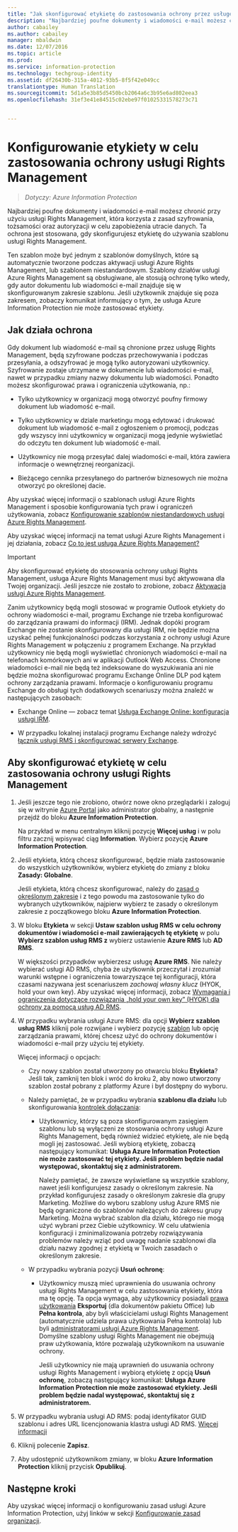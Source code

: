 ```yaml
---
title: "Jak skonfigurować etykietę do zastosowania ochrony przez usługę Rights Management | Azure Information Protection"
description: "Najbardziej poufne dokumenty i wiadomości e-mail możesz chronić przy użyciu usługi Rights Management, która korzysta z zasad szyfrowania, tożsamości oraz autoryzacji w celu zapobieżenia utracie danych. Ta ochrona jest stosowana, gdy skonfigurujesz etykietę do używania szablonu usługi Rights Management."
author: cabailey
ms.author: cabailey
manager: mbaldwin
ms.date: 12/07/2016
ms.topic: article
ms.prod: 
ms.service: information-protection
ms.technology: techgroup-identity
ms.assetid: df26430b-315a-4012-93b5-8f5f42e049cc
translationtype: Human Translation
ms.sourcegitcommit: 5d1a5e3b85d5450bcb2064a6c3b95e6ad802eea3
ms.openlocfilehash: 31ef3e41e84515c02ebe97f01025331578273c71


---
```


# <a name="how-to-configure-a-label-to-apply-rights-management-protection"></a>Konfigurowanie etykiety w celu zastosowania ochrony usługi Rights Management

>*Dotyczy: Azure Information Protection*

Najbardziej poufne dokumenty i wiadomości e-mail możesz chronić przy użyciu usługi Rights Management, która korzysta z zasad szyfrowania, tożsamości oraz autoryzacji w celu zapobieżenia utracie danych. Ta ochrona jest stosowana, gdy skonfigurujesz etykietę do używania szablonu usługi Rights Management. 

Ten szablon może być jednym z szablonów domyślnych, które są automatycznie tworzone podczas aktywacji usługi Azure Rights Management, lub szablonem niestandardowym. Szablony działów usługi Azure Rights Management są obsługiwane, ale stosują ochronę tylko wtedy, gdy autor dokumentu lub wiadomości e-mail znajduje się w skonfigurowanym zakresie szablonu. Jeśli użytkownik znajduje się poza zakresem, zobaczy komunikat informujący o tym, że usługa Azure Information Protection nie może zastosować etykiety.

## <a name="how-the-protection-works"></a>Jak działa ochrona

Gdy dokument lub wiadomość e-mail są chronione przez usługę Rights Management, będą szyfrowane podczas przechowywania i podczas przesyłania, a odszyfrować je mogą tylko autoryzowani użytkownicy. Szyfrowanie zostaje utrzymane w dokumencie lub wiadomości e-mail, nawet w przypadku zmiany nazwy dokumentu lub wiadomości. Ponadto możesz skonfigurować prawa i ograniczenia użytkowania, np.:

- Tylko użytkownicy w organizacji mogą otworzyć poufny firmowy dokument lub wiadomość e-mail.

- Tylko użytkownicy w dziale marketingu mogą edytować i drukować dokument lub wiadomość e-mail z ogłoszeniem o promocji, podczas gdy wszyscy inni użytkownicy w organizacji mogą jedynie wyświetlać do odczytu ten dokument lub wiadomość e-mail.

- Użytkownicy nie mogą przesyłać dalej wiadomości e-mail, która zawiera informacje o wewnętrznej reorganizacji.

- Bieżącego cennika przesyłanego do partnerów biznesowych nie można otworzyć po określonej dacie.

Aby uzyskać więcej informacji o szablonach usługi Azure Rights Management i sposobie konfigurowania tych praw i ograniczeń użytkowania, zobacz [Konfigurowanie szablonów niestandardowych usługi Azure Rights Management](../deploy-use/configure-custom-templates.md).

Aby uzyskać więcej informacji na temat usługi Azure Rights Management i jej działania, zobacz [Co to jest usługa Azure Rights Management?](../understand-explore/what-is-azure-rms.md)

> [!IMPORTANT]
> Aby skonfigurować etykietę do stosowania ochrony usługi Rights Management, usługa Azure Rights Management musi być aktywowana dla Twojej organizacji. Jeśli jeszcze nie zostało to zrobione, zobacz [Aktywacja usługi Azure Rights Management](../deploy-use/activate-service.md).

Zanim użytkownicy będą mogli stosować w programie Outlook etykiety do ochrony wiadomości e-mail, programu Exchange nie trzeba konfigurować do zarządzania prawami do informacji (IRM). Jednak dopóki program Exchange nie zostanie skonfigurowany dla usługi IRM, nie będzie można uzyskać pełnej funkcjonalności podczas korzystania z ochrony usługi Azure Rights Management w połączeniu z programem Exchange. Na przykład użytkownicy nie będą mogli wyświetlać chronionych wiadomości e-mail na telefonach komórkowych ani w aplikacji Outlook Web Access. Chronione wiadomości e-mail nie będą też indeksowane do wyszukiwania ani nie będzie można skonfigurować programu Exchange Online DLP pod kątem ochrony zarządzania prawami. Informacje o konfigurowaniu programu Exchange do obsługi tych dodatkowych scenariuszy można znaleźć w następujących zasobach:

- Exchange Online — zobacz temat [Usługa Exchange Online: konfiguracja usługi IRM](../deploy-use/configure-office365.md#exchange-online-irm-configuration).

- W przypadku lokalnej instalacji programu Exchange należy wdrożyć [łącznik usługi RMS i skonfigurować serwery Exchange](../deploy-use/deploy-rms-connector.md). 


## <a name="to-configure-a-label-to-apply-rights-management-protection"></a>Aby skonfigurować etykietę w celu zastosowania ochrony usługi Rights Management

1. Jeśli jeszcze tego nie zrobiono, otwórz nowe okno przeglądarki i zaloguj się w witrynie [Azure Portal](https://portal.azure.com) jako administrator globalny, a następnie przejdź do bloku **Azure Information Protection**. 

    Na przykład w menu centralnym kliknij pozycję **Więcej usług** i w polu filtru zacznij wpisywać ciąg **Information**. Wybierz pozycję **Azure Information Protection**.

2. Jeśli etykieta, którą chcesz skonfigurować, będzie miała zastosowanie do wszystkich użytkowników, wybierz etykietę do zmiany z bloku **Zasady: Globalne**. 

     Jeśli etykieta, którą chcesz skonfigurować, należy do [zasad o określonym zakresie](configure-policy-scope.md) i z tego powodu ma zastosowanie tylko do wybranych użytkowników, najpierw wybierz te zasady o określonym zakresie z początkowego bloku **Azure Information Protection**.

3. W bloku **Etykieta** w sekcji **Ustaw szablon usług RMS w celu ochrony dokumentów i wiadomości e-mail zawierających tę etykietę** w polu **Wybierz szablon usług RMS z** wybierz ustawienie **Azure RMS** lub **AD RMS**.
    
    W większości przypadków wybierzesz usługę **Azure RMS**. Nie należy wybierać usługi AD RMS, chyba że użytkownik przeczytał i zrozumiał warunki wstępne i ograniczenia towarzyszące tej konfiguracji, która czasami nazywana jest scenariuszem *zachowaj własny klucz* (HYOK, hold your own key). Aby uzyskać więcej informacji, zobacz [Wymagania i ograniczenia dotyczące rozwiązania „hold your own key” (HYOK) dla ochrony za pomocą usług AD RMS](configure-adrms-restrictions.md).
    
4. W przypadku wybrania usługi Azure RMS: dla opcji **Wybierz szablon usług RMS** kliknij pole rozwijane i wybierz pozycję [szablon](../deploy-use/configure-custom-templates.md) lub opcję zarządzania prawami, której chcesz użyć do ochrony dokumentów i wiadomości e-mail przy użyciu tej etykiety.
    
    Więcej informacji o opcjach:
    
    - Czy nowy szablon został utworzony po otwarciu bloku **Etykieta**? Jeśli tak, zamknij ten blok i wróć do kroku 2, aby nowo utworzony szablon został pobrany z platformy Azure i był dostępny do wyboru.
    
    - Należy pamiętać, że w przypadku wybrania **szablonu dla działu** lub skonfigurowania [kontrolek dołączania](../deploy-use/activate-service.md#configuring-onboarding-controls-for-a-phased-deployment):
    
        - Użytkownicy, którzy są poza skonfigurowanym zasięgiem szablonu lub są wyłączeni ze stosowania ochrony usługi Azure Rights Management, będą również widzieć etykietę, ale nie będą mogli jej zastosować. Jeśli wybiorą etykietę, zobaczą następujący komunikat: **Usługa Azure Information Protection nie może zastosować tej etykiety. Jeśli problem będzie nadal występować, skontaktuj się z administratorem.**
        
            Należy pamiętać, że zawsze wyświetlane są wszystkie szablony, nawet jeśli konfigurujesz zasady o określonym zakresie. Na przykład konfigurujesz zasady o określonym zakresie dla grupy Marketing. Możliwe do wyboru szablony usług Azure RMS nie będą ograniczone do szablonów należących do zakresu grupy Marketing. Można wybrać szablon dla działu, którego nie mogą użyć wybrani przez Ciebie użytkownicy. W celu ułatwienia konfiguracji i zminimalizowania potrzeby rozwiązywania problemów należy wziąć pod uwagę nadanie szablonowi dla działu nazwy zgodnej z etykietą w Twoich zasadach o określonym zakresie. 
            
    - W przypadku wybrania pozycji **Usuń ochronę**:
        
        - Użytkownicy muszą mieć uprawnienia do usuwania ochrony usługi Rights Management w celu zastosowania etykiety, która ma tę opcję. Ta opcja wymaga, aby użytkownicy posiadali [prawa użytkowania](../deploy-use/configure-usage-rights.md) **Eksportuj** (dla dokumentów pakietu Office) lub **Pełna kontrola**, aby byli właścicielami usługi Rights Management (automatycznie udziela prawa użytkowania Pełna kontrola) lub byli [administratorami usługi Azure Rights Management](../deploy-use/configure-super-users.md). Domyślne szablony usługi Rights Management nie obejmują praw użytkowania, które pozwalają użytkownikom na usuwanie ochrony. 

            Jeśli użytkownicy nie mają uprawnień do usuwania ochrony usługi Rights Management i wybiorą etykietę z opcją **Usuń ochronę**, zobaczą następujący komunikat: **Usługa Azure Information Protection nie może zastosować etykiety. Jeśli problem będzie nadal występować, skontaktuj się z administratorem.**

5. W przypadku wybrania usługi AD RMS: podaj identyfikator GUID szablonu i adres URL licencjonowania klastra usługi AD RMS. [Więcej informacji](configure-adrms-restrictions.md#locating-the-information-to-specify-ad-rms-protection-with-an-azure-information-protection-label)

6. Kliknij polecenie **Zapisz**.

7. Aby udostępnić użytkownikom zmiany, w bloku **Azure Information Protection** kliknij przycisk **Opublikuj**.

## <a name="next-steps"></a>Następne kroki

Aby uzyskać więcej informacji o konfigurowaniu zasad usługi Azure Information Protection, użyj linków w sekcji [Konfigurowanie zasad organizacji](configure-policy.md#configuring-your-organizations-policy).  



<!--HONumber=Dec16_HO1-->


